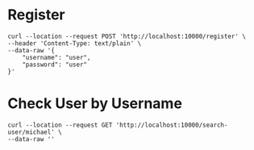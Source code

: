 # Register  
```
curl --location --request POST 'http://localhost:10000/register' \
--header 'Content-Type: text/plain' \
--data-raw '{
    "username": "user",
    "password": "user"
}'
```

# Check User by Username

```
curl --location --request GET 'http://localhost:10000/search-user/michael' \
--data-raw ''
```